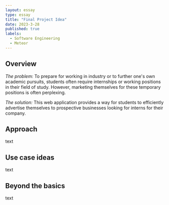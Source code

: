 ```yaml
---
layout: essay
type: essay
title: "Final Project Idea"
date: 2023-3-28
published: true
labels:
  - Software Engineering
  - Meteor
---
```

## Overview

*The problem:* To prepare for working in industry or to further one's own academic pursuits, students often require internships or working positions in their field of study. However, marketing themselves for these temporary positions is often perplexing.

*The solution:* This web application provides a way for students to efficiently advertise themselves to prospective businesses looking for interns for their company.

## Approach

text

## Use case ideas

text

## Beyond the basics

text
